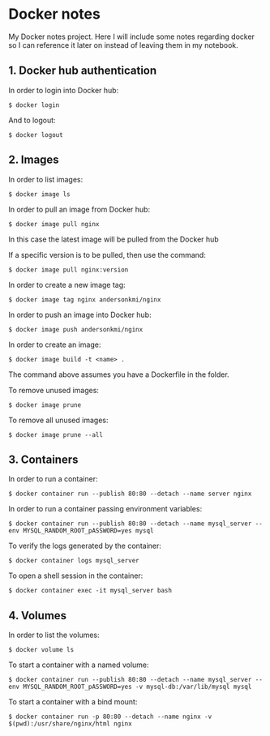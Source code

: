 # Docker notes
My Docker notes project. Here I will include some notes regarding docker so I can reference it later on instead of leaving them in my notebook.

## 1. Docker hub authentication

In order to login into Docker hub:

```
$ docker login
```

And to logout:

```
$ docker logout
```

## 2. Images

In order to list images:

```
$ docker image ls
```

In order to pull an image from Docker hub:

```
$ docker image pull nginx
```

In this case the latest image will be pulled from the Docker hub

If a specific version is to be pulled, then use the command:

```
$ docker image pull nginx:version
```

In order to create a new image tag:

```
$ docker image tag nginx andersonkmi/nginx
```

In order to push an image into Docker hub:

```
$ docker image push andersonkmi/nginx
```

In order to create an image:

```
$ docker image build -t <name> .
```

The command above assumes you have a Dockerfile in the folder.

To remove unused images:

```
$ docker image prune
```

To remove all unused images:

```
$ docker image prune --all
```

## 3. Containers

In order to run a container:

```
$ docker container run --publish 80:80 --detach --name server nginx
```

In order to run a container passing environment variables:

```
$ docker container run --publish 80:80 --detach --name mysql_server --env MYSQL_RANDOM_ROOT_pASSWORD=yes mysql
```

To verify the logs generated by the container:

```
$ docker container logs mysql_server
```

To open a shell session in the container:

```
$ docker container exec -it mysql_server bash
```

## 4. Volumes

In order to list the volumes:

```
$ docker volume ls
```

To start a container with a named volume:

```
$ docker container run --publish 80:80 --detach --name mysql_server --env MYSQL_RANDOM_ROOT_pASSWORD=yes -v mysql-db:/var/lib/mysql mysql
```

To start a container with a bind mount:

```
$ docker container run -p 80:80 --detach --name nginx -v $(pwd):/usr/share/nginx/html nginx
```